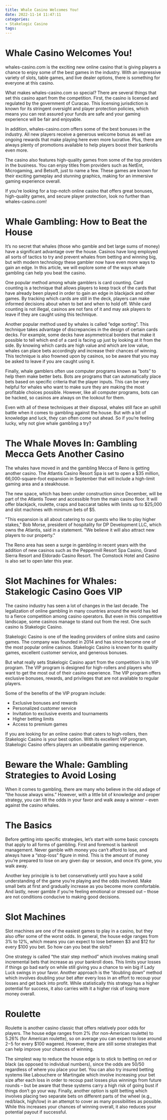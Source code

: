 ```yaml
---
title: Whale Casino Welcomes You!
date: 2022-11-14 11:47:11
categories:
- Stakelogic Casino
tags:
---
```



#  Whale Casino Welcomes You!

 whales-casino.com is the exciting new online casino that is giving players a chance to enjoy some of the best games in the industry. With an impressive variety of slots, table games, and live dealer options, there is something for everyone at this casino.

What makes whales-casino.com so special? There are several things that set this casino apart from the competition. First, the casino is licensed and regulated by the government of Curacao. This licensing jurisdiction is known for its stringent oversight and player protection policies, which means you can rest assured your funds are safe and your gaming experience will be fair and enjoyable.

In addition, whales-casino.com offers some of the best bonuses in the industry. All new players receive a generous welcome bonus as well as ongoing rewards that make playing here even more lucrative. Plus, there are always plenty of promotions available to help players boost their bankrolls even more.

The casino also features high-quality games from some of the top providers in the business. You can enjoy titles from providers such as NetEnt, Microgaming, and Betsoft, just to name a few. These games are known for their exciting gameplay and stunning graphics, making for an immersive gaming experience overall.

If you’re looking for a top-notch online casino that offers great bonuses, high-quality games, and secure player protection, look no further than whales-casino.com!

#  Whale Gambling: How to Beat the House

It’s no secret that whales (those who gamble and bet large sums of money) have a significant advantage over the house. Casinos have long employed all sorts of tactics to try and prevent whales from betting and winning big, but with modern technology these gambler now have even more ways to gain an edge. In this article, we will explore some of the ways whale gambling can help you beat the casino.

One popular method among whale gamblers is card counting. Card counting is a technique that allows players to keep track of the cards that have already been played in order to gain an edge in blackjack and other games. By tracking which cards are still in the deck, players can make informed decisions about when to bet and when to hold off. While card counting is not illegal, casinos are not fans of it and may ask players to leave if they are caught using this technique.

Another popular method used by whales is called “edge sorting”. This technique takes advantage of discrepancies in the design of certain cards decks. For example, some decks have asymmetrical borders that make it possible to tell which end of a card is facing up just by looking at it from the side. By knowing which cards are high value and which are low value, whales can place bets accordingly and increase their chances of winning. This technique is also frowned upon by casinos, so be aware that you may be asked to leave if you are caught using it.

Finally, whale gamblers often use computer programs known as “bots” to help them make better bets. Bots are programs that can automatically place bets based on specific criteria that the player inputs. This can be very helpful for whales who want to make sure they are making the most profitable choices possible. However, like all computer programs, bots can be hacked, so casinos are always on the lookout for them.

Even with all of these techniques at their disposal, whales still face an uphill battle when it comes to gambling against the house. But with a bit of knowledge and luck, they can often come out ahead. So if you’re feeling lucky, why not give whale gambling a try?

#  The Whale Moves In: Gambling Mecca Gets Another Casino

The whales have moved in and the gambling Mecca of Reno is getting another casino. The Atlantis Casino Resort Spa is set to open a $35 million, 66,000-square-foot expansion in September that will include a high-limit gaming area and a steakhouse.

The new space, which has been under construction since December, will be part of the Atlantis Tower and accessible from the main casino floor. It will offer blackjack, roulette, craps and baccarat tables with limits up to $25,000 and slot machines with minimum bets of $5.

"This expansion is all about catering to our guests who like to play higher stakes," Bob Morse, president of hospitality for DP Development LLC, which owns the Atlantis, said in a statement. "We believe it will also attract new players to our property."

The Reno area has seen a surge in gambling in recent years with the addition of new casinos such as the Peppermill Resort Spa Casino, Grand Sierra Resort and Eldorado Casino Resort. The Comstock Hotel and Casino is also set to open later this year.

#  Slot Machines for Whales: Stakelogic Casino Goes VIP

The casino industry has seen a lot of changes in the last decade. The legalization of online gambling in many countries around the world has led to a fierce competition among casino operators. But even in this competitive landscape, some casinos manage to stand out from the rest. One such casino is Stakelogic Casino.

Stakelogic Casino is one of the leading providers of online slots and casino games. The company was founded in 2014 and has since become one of the most popular online casinos. Stakelogic Casino is known for its quality games, excellent customer service, and generous bonuses.

But what really sets Stakelogic Casino apart from the competition is its VIP program. The VIP program is designed for high-rollers and players who want to get the most out of their casino experience. The VIP program offers exclusive bonuses, rewards, and privileges that are not available to regular players.

Some of the benefits of the VIP program include:

- Exclusive bonuses and rewards
- Personalized customer service
- Invitation to exclusive events and tournaments
- Higher betting limits
- Access to premium games

If you are looking for an online casino that caters to high-rollers, then Stakelogic Casino is your best option. With its excellent VIP program, Stakelogic Casino offers players an unbeatable gaming experience.

#  Beware the Whale: Gambling Strategies to Avoid Losing

When it comes to gambling, there are many who believe in the old adage of “the house always wins.” However, with a little bit of knowledge and proper strategy, you can tilt the odds in your favor and walk away a winner – even against the casino whales.

# The Basics

Before getting into specific strategies, let’s start with some basic concepts that apply to all forms of gambling. First and foremost is bankroll management. Never gamble with money you can’t afford to lose, and always have a “stop-loss” figure in mind. This is the amount of money you’re prepared to lose on any given day or session, and once it’s gone, you walk away.

Another key principle is to bet conservatively until you have a solid understanding of the game you’re playing and the odds involved. Make small bets at first and gradually increase as you become more comfortable. And lastly, never gamble if you’re feeling emotional or stressed out – those are not conditions conducive to making good decisions.

# Slot Machines

Slot machines are one of the easiest games to play in a casino, but they also offer some of the worst odds. In general, the house edge ranges from 3% to 12%, which means you can expect to lose between $3 and $12 for every $100 you bet. So how can you beat the slots?

One strategy is called “the stair step method” which involves making small incremental bets that increase as your bankroll does. This limits your losses if things go bad early on while still giving you a chance to win big if Lady Luck swings in your favor. Another approach is the “doubling down” method which involves doubling your bet after every loss in an effort to recoup your losses and get back into profit. While statistically this strategy has a higher potential for success, it also carries with it a higher risk of losing more money overall.

# Roulette

Roulette is another casino classic that offers relatively poor odds for players. The house edge ranges from 2% (for non-American roulette) to 5.26% (for American roulette), so on average you can expect to lose around $2-$5 for every $100 wagered. However, there are still some strategies that can help improve your chances of winning.

The simplest way to reduce the house edge is to stick to betting on red or black (as opposed to individual numbers), since the odds are 50/50 regardless of where you place your bet. You can also try insured betting systems like Labouchere or Martingale which involve increasing your bet size after each loss in order to recoup past losses plus winnings from future rounds – but be aware that these systems carry a high risk of going bust if things don’t go your way. Finally, another option is split betting which involves placing two separate bets on different parts of the wheel (e.g., red/black, high/low) in an attempt to cover as many possibilities as possible. While this increases your chances of winning overall, it also reduces your potential payout if successful.